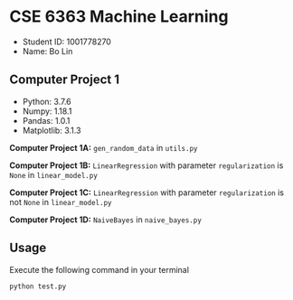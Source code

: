 # CSE 6363 Machine Learning

- Student ID: 1001778270
- Name: Bo Lin

## Computer Project 1

- Python: 3.7.6
- Numpy: 1.18.1
- Pandas: 1.0.1
- Matplotlib: 3.1.3

**Computer Project 1A:** `gen_random_data` in `utils.py`

**Computer Project 1B:** `LinearRegression` with parameter `regularization` is `None` in `linear_model.py`

**Computer Project 1C:** `LinearRegression` with parameter `regularization` is not `None` in `linear_model.py`

**Computer Project 1D:** `NaiveBayes` in `naive_bayes.py`

## Usage

Execute the following command in your terminal

```sh
python test.py
```
